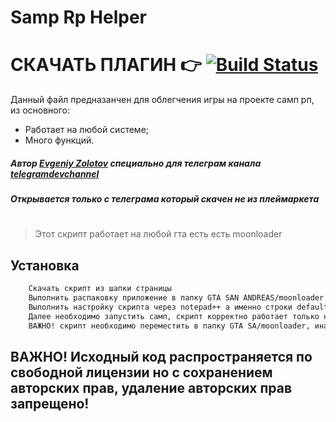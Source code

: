# Samp Rp Helper
# СКАЧАТЬ ПЛАГИН 👉 [![Build Status](https://travis-ci.org/joemccann/dillinger.svg?branch=master)][release]

Данный файл предназанчен для облегчения игры на проекте самп рп, из основного:
- Работает на любой системе;
- Много функций.

##### Автор [Evgeniy Zolotov] специально для телеграм канала [telegramdevchannel]
##### Открывается только с телеграма который скачен не из плеймаркета
#
> Этот скрипт работает на любой гта есть есть moonloader

## Установка
```sh
    Скачать скрипт из шапки страницы
    Выполнить распаковку приложение в папку GTA SAN ANDREAS/moonloader
    Выполнить настройку скрипта через notepad++ а именно строки defaultclist и defaulttag под себя
    Далее необходимо запустить самп, скрипт корректно работает только на проекте самп рп.
    ВАЖНО! скрипт необходимо переместить в папку GTA SA/moonloader, иначе не сработает.
````

   [git-repo-url]: <https://github.com/Jeka345/srphelper.git>
   [Evgeniy Zolotov]: <https://t.me/SmallVeins>
   [telegramdevchannel]: <https://t.me/devcm_jeka345old>
   [github-source-nogit]: <https://github.com/Jeka345/srphelper>
   [release]: <https://github.com/Jeka345/srphelper/releases/download/release/srphelper.zip>
   
## ВАЖНО! Исходный код распространяется по свободной лицензии но с сохранением авторских прав, удаление авторских прав запрещено!
